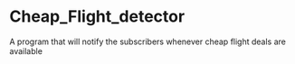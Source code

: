 # Cheap_Flight_detector
A program that will notify the subscribers whenever cheap flight deals are available 
